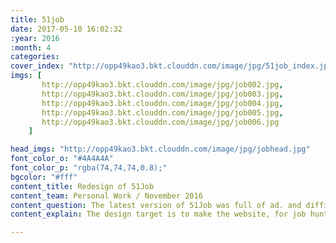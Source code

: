 ```yaml
---
title: 51job
date: 2017-05-10 16:02:32
:year: 2016
:month: 4
categories:
cover_index: "http://opp49kao3.bkt.clouddn.com/image/jpg/51job_index.jpg"
imgs: [
       http://opp49kao3.bkt.clouddn.com/image/jpg/job002.jpg,
       http://opp49kao3.bkt.clouddn.com/image/jpg/job003.jpg,
       http://opp49kao3.bkt.clouddn.com/image/jpg/job004.jpg,
       http://opp49kao3.bkt.clouddn.com/image/jpg/job005.jpg,
       http://opp49kao3.bkt.clouddn.com/image/jpg/job006.jpg
    ]

head_imgs: "http://opp49kao3.bkt.clouddn.com/image/jpg/jobhead.jpg"
font_color_o: "#4A4A4A"
font_color_p: "rgba(74,74,74,0.8);"
bgcolor: "#fff"
content_title: Redesign of 51Job
content_team: Personal Work / November 2016
content_question: The latest version of 51Job was full of ad. and difficult for job hunters to get information in a short time.
content_explain: The design target is to make the website, for job hunter, easier to use and no difficult in navigating job hunting.

---
```


